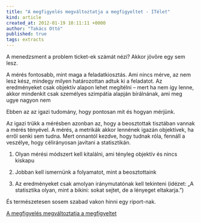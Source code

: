 ```yaml
---
title: "A megfigyelés megváltoztatja a megfigyeltet - ITélet"
kind: article
created_at: 2012-01-19 10:11:11 +0000
author: "Takács Ottó"
published: true
tags: extracts
---
```

A menedzsment a problem ticket-ek számát nézi? Akkor jövőre egy sem lesz.

A mérés fontosabb, mint maga a feladatkiosztás. Ami nincs mérve, az nem lesz kész, mindegy milyen határozottan adtuk ki a feladatot. Az eredményeket csak objektív alapon lehet megítélni – mert ha nem így lenne, akkor mindenkit csak személyes szimpátia alapján bírálnának, ami meg ugye nagyon nem 

Ebben az az igazi tudomány, hogy pontosan mit és hogyan mérjünk. 

Az igazi trükk a mérésben azonban az, hogy a beosztottak tisztában vannak a mérés tényével. A mérés, a metrikák akkor lennének igazán objektívek, ha erről senki sem tudna. Mert onnantól kezdve, hogy tudnak róla, fennáll a veszélye, hogy célirányosan javítani a statisztikán.

1) Olyan mérési módszert kell kitalálni, ami tényleg objektív és nincs kiskapu

2) Jobban kell ismernünk a folyamatot, mint a beosztottaink

3) Az eredményeket csak amolyan iránymutatónak kell tekinteni (idézet: „A statisztika olyan, mint a bikini: sokat sejtet, de a lényeget eltakarja.”)

És természetesen sosem szabad vakon hinni egy riport-nak. 

[A megfigyelés megváltoztatja a megfigyeltet](http://pasztor.freeblog.hu/archives/2011/12/17/A_megfigyeles_megvaltoztatja_a_megfigyeltet/)

<!--break-->

<div class='old-comments'></div>